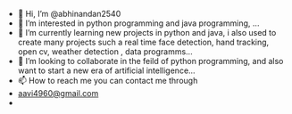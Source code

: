 - 👋 Hi, I’m @abhinandan2540
- 👀 I’m interested in python programming and java programming, ...
- 🌱 I’m currently learning  new projects in python and java, i also used to create many projects such a real time face detection, hand tracking, open cv, weather detection , data programms...
- 💞️ I’m looking to collaborate in the feild of python programming, and also want to start a new era of artificial intelligence...
- 📫 How to reach me   you can contact me through 
- aavi4960@gmail.com
- 

<!---
abhinandan2540/abhinandan2540 is a ✨ special ✨ repository because its `README.md` (this file) appears on your GitHub profile.
You can click the Preview link to take a look at your changes.
--->
